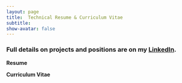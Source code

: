 ```yaml
---
layout: page
title:  Technical Resume & Curriculum Vitae
subtitle:
show-avatar: false
---
```

### Full details on projects and positions are on my [LinkedIn](https://linkedin.com/in/jiahui-k-chen/).  

**Resume**
<object data="/img/jiahui_chen_resume2022.pdf" width="1000" height="1000" type='application/pdf'></object>

**Curriculum Vitae**
<object data="/img/jiahui_chen_cv2022.pdf" width="1000" height="1000" type='application/pdf'></object>
